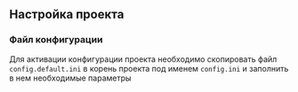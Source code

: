 Настройка проекта
-----------------

### Файл конфигурации

Для активации конфигурации проекта необходимо скопировать файл `config.default.ini` в корень проекта под именем `config.ini` и заполнить в нем необходимые параметры